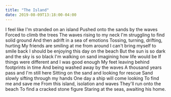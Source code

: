 ```yaml
---
title: "The Island"
date: 2019-08-09T13:18:00-04:00
---
```


I feel like I'm stranded on an island
Pushed onto the sands by the waves
Forced to climb the trees
The waves rising to my neck
I'm struggling to find solid ground
And then adrift in a sea of emotions
Tossing, turning, drifting, hurting
My friends are smiling at me from around
I can't bring myself to smile back
I should be enjoying this day on the beach
But the sun is so dark and the sky is so black
I'm walking on sand imagining how life would be
If things were different and I was good enough
My feet leaving behind footprints in time
And being washed away by the waves
A thousand years pass and I'm still here
Sitting on the sand and looking for rescue
Sand slowly sifting through my hands
One day a ship will come looking
To find me and save me
From this island, isolation and waves
They'll run onto the beach
To find a cracked stone figure
Staring at the seas, awaiting his home.
